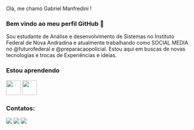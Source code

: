 Olá, me chamo Gabriel Manfredini ! 
### Bem vindo ao meu perfil GitHub 👋

Sou estudante de Análise e desenvolvimento de Sistemas no Instituto Federal de Nova Andradina e atualmente trabalhando como SOCIAL MEDIA no @futurofederal e @preparacaopolicial. Estou aqui em buscas de novas tecnologias e trocas de Experiências e ideias. 

### Estou aprendendo

<img src="https://cdn.jsdelivr.net/gh/devicons/devicon/icons/java/java-original.svg" width="40" height="40"/> <img src="https://cdn.jsdelivr.net/gh/devicons/devicon/icons/linux/linux-original.svg" width="40" height="40"/>

### Contatos:

<div>

<a href="https://instagram.com/gabrielmanfredini98" target="_blank"><img src="https://img.shields.io/badge/-Instagram-%23E4405F?style=for-the-badge&logo=instagram&logoColor=white" target="_blank"></a>
<a href = "gabrielmanfredini98@gmail.com"><img src="https://img.shields.io/badge/Gmail-D14836?style=for-the-badge&logo=gmail&logoColor=white" target="_blank"></a>
<a href="https://www.linkedin.com/in/gabriel-manfredini-2a92a61a4" target="_blank"><img src="https://img.shields.io/badge/-LinkedIn-%230077B5?style=for-the-badge&logo=linkedin&logoColor=white" target="_blank"></a>   
</div>
